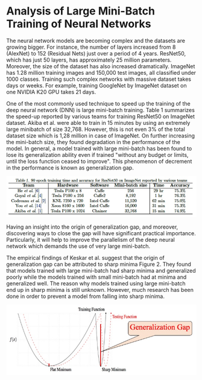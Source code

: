 # Analysis of Large Mini-Batch Training of Neural Networks

The neural network models are becoming complex and the datasets are growing
bigger. For instance, the number of layers increased from 8
(AlexNet) to 152 (Residual Nets) just over a period of 4
years. ResNet50, which has just 50 layers, has approximately
25 million parameters. Moreover, the size of the dataset has also increased
dramatically. ImageNet has 1.28 million training images and
150,000 test images, all classified under 1000 classes. Training such complex
networks with massive dataset takes days or weeks. For example, training
GoogleNet by ImageNet dataset on one
NVIDIA K20 GPU takes 21 days.

One of the most commonly used technique to speed up the training of the deep
neural network (DNN) is large mini-batch training. Table 1 summarizes the
speed-up reported by various teams for training ResNet50 on
ImageNet dataset. Akiba et al. were able to train in 15
minutes by using an extremely large minibatch of size 32,768. However, this is
not even 3% of the total dataset size which is 1,28 million in case of
ImageNet. On further increasing the mini-batch size, they
found degradation in the performance of the model. In general, a model trained
with large mini-batch has been found to lose its generalization ability even
if trained "without any budget or limits, until the loss function ceased to
improve". This phenomenon of decrement in the performance is known as
generalization gap.

![ictish_table1.png](../img/ictish_table1.png)

Having an insight into the origin of generalization gap, and moreover,
discovering ways to close the gap will have significant practical importance.
Particularly, it will help to improve the parallelism of the deep neural
network which demands the use of very large mini-batch.

The empirical findings of Keskar et al. suggest that the origin of
generalization gap can be attributed to sharp minima Figure 2. They found that
models trained with large mini-batch had sharp minima and generalized poorly
while the models trained with small mini-batch had at minima and generalized
well. The reason why models trained using large mini-batch end up in sharp
minima is still unknown. However, much research has been done in order to
prevent a model from falling into sharp minima.

![ictish_fig2.png](../img/ictish_fig2.png)

